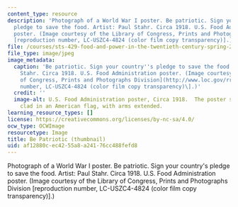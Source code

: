 ```yaml
---
content_type: resource
description: 'Photograph of a World War I poster. Be patriotic. Sign your country''s
  pledge to save the food. Artist: Paul Stahr. Circa 1918. U.S. Food Administration
  poster. (Image courtesy of the Library of Congress, Prints and Photographs Division
  [reproduction number, LC-USZC4-4824 (color film copy transparency)].)'
file: /courses/sts-429-food-and-power-in-the-twentieth-century-spring-2005/af12880cec4255a8a24176cc488fefd8_sts-429s05-th.jpg
file_type: image/jpeg
image_metadata:
  caption: 'Be patriotic. Sign your country''s pledge to save the food. Artist: Paul
    Stahr. Circa 1918. U.S. Food Administration poster. (Image courtesy of the [Library
    of Congress, Prints and Photographs Division](http://www.loc.gov/rr/print) \[reproduction
    number, LC-USZC4-4824 (color film copy transparency)\].)'
  credit: ''
  image-alt: U.S. Food Administration poster, Circa 1918.  The poster shows a woman
    clad in an American flag, with arms extended.
learning_resource_types: []
license: https://creativecommons.org/licenses/by-nc-sa/4.0/
ocw_type: OCWImage
resourcetype: Image
title: Be Patriotic (thumbnail)
uid: af12880c-ec42-55a8-a241-76cc488fefd8
---
```

Photograph of a World War I poster. Be patriotic. Sign your country's pledge to save the food. Artist: Paul Stahr. Circa 1918. U.S. Food Administration poster. (Image courtesy of the Library of Congress, Prints and Photographs Division [reproduction number, LC-USZC4-4824 (color film copy transparency)].)